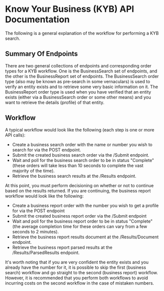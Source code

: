# Know Your Business (KYB) API Documentation

The following is a general explanation of the workflow for performing a KYB search.

## Summary Of Endpoints

There are two general collections of endpoints and corresponding order types for a KYB workflow. One is the BusinessSearch set of endpoints, and the other is the BusinessReport set of endpoints. The BusinessSearch order type (also may be known as pre-search in some vernaculars) is used to verify an entity exists and to retrieve some very basic information on it. The BusinessReport order type is used when you have verified that an entity exists (either via a BusinessSearch order or some other means) and you want to retrieve the details (profile) of that entity.

## Workflow

A typical workflow would look like the following (each step is one or more API calls):

- Create a business search order with the name or number you wish to search for via the POST endpoint.
- Submit the created business search order via the /Submit endpoint.
- Wait and poll for the business search order to be in status "Complete" (these orders will take less than 10 seconds to complete the vast majority of the time).
- Retrieve the business search results at the /Results endpoint.

At this point, you must perform decisioning on whether or not to continue based on the results returned. If you are continuing, the business report workflow would look like the following:

- Create a business report order with the number you wish to get a profile for via the POST endpoint
- Submit the created business report order via the /Submit endpoint
- Wait and poll for the business report order to be in status "Complete" (the average completion time for these orders can vary from a few seconds to 2 minutes).
- Retrieve the business report results document at the /Results/Document endpoint.
- Retrieve the business report parsed results at the /Results/ParsedResults endpoint.

It's worth noting that if you are very confident the entity exists and you already have the number for it, it is possible to skip the first (business search) workflow and go straight to the second (business report) workflow. However, it is recommended that you perform both workflows to avoid incurring costs on the second workflow in the case of mistaken numbers.
